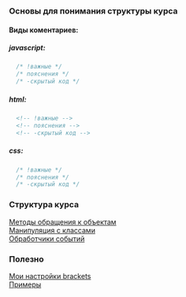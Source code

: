 ### Основы для понимания структуры курса
#### Виды коментариев:  
##### javascript:  
```javascript
  /* !важные */  
  /* пояснения */  
  /* -скрытый код */  
```
##### html:
```html
  <!-- !важные -->  
  <!-- пояснения -->  
  <!-- -скрытый код -->  
```
##### css:
```css
  /* !важные */  
  /* пояснения */  
  /* -скрытый код */  
```
### Структура курса
[Методы обращения к объектам](https://github.com/VipBender/JavaScript/tree/master/JS/WorkWithTheObject)  
[Манипуляция с классами](https://github.com/VipBender/JavaScript/tree/master/JS/ClassManipulation)  
[Обработчики событий](https://github.com/VipBender/JavaScript/tree/master/JS/EventHandlers)  
### Полезно
[Мои настройки brackets](https://github.com/VipBender/JavaScript/blob/master/Brackets)  
[Примеры](https://github.com/VipBender/JavaScript/tree/master/examples)  